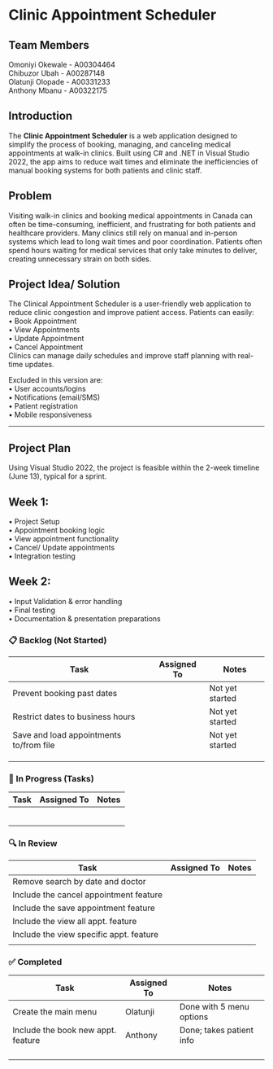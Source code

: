 # Clinic Appointment Scheduler
## Team Members
Omoniyi Okewale - A00304464  
Chibuzor Ubah - A00287148  
Olatunji Olopade - A00331233  
Anthony Mbanu - A00322175  

## Introduction
The **Clinic Appointment Scheduler** is a web application designed to simplify the process of booking, managing, and canceling medical appointments at walk-in clinics. Built using C# and .NET in Visual Studio 2022, the app aims to reduce wait times and eliminate the inefficiencies of manual booking systems for both patients and clinic staff.

## Problem
Visiting walk-in clinics and booking medical appointments in Canada can often be time-consuming, inefficient, and frustrating for both patients and healthcare providers. Many clinics still rely on manual and in-person systems which lead to long wait times and poor coordination. Patients often spend hours waiting for medical services that only take minutes to deliver, creating unnecessary strain on both sides.

## Project Idea/ Solution
The Clinical Appointment Scheduler is a user-friendly web application to reduce clinic congestion and improve patient access.  Patients can easily:  
•	Book Appointment  
•	View Appointments  
•	Update Appointment  
•	Cancel Appointment  
Clinics can manage daily schedules and improve staff planning with real-time updates.

Excluded in this version are:  
•	User accounts/logins  
•	Notifications (email/SMS)  
•	Patient registration  
•	Mobile responsiveness  

---

## Project Plan
Using Visual Studio 2022, the project is feasible within the 2-week timeline (June 13), typical for a sprint.
 
## Week 1:  
•	Project Setup  
•	Appointment booking logic  
•	View appointment functionality  
•	Cancel/ Update appointments  
•	Integration testing  

## Week 2:  
•	Input Validation & error handling  
•	Final testing  
•	Documentation & presentation preparations  

### 📋 Backlog (Not Started)

| Task                                    | Assigned To | Notes                     |
|-----------------------------------------|-------------|---------------------------|
| Prevent booking past dates              |             | Not yet started           |
| Restrict dates to business hours        |             | Not yet started           |
| Save and load appointments to/from file |             | Not yet started           |
|                                         |             |                           |
|                                         |             |                           |
|                                         |             |                           |

### 🔧 In Progress (Tasks)

| Task                                    | Assigned To | Notes                     |
|-----------------------------------------|-------------|---------------------------|
|                                         |             |                           |
|                                         |             |                           |
|                                         |             |                           |
|                                         |             |                           |
|                                         |             |                           |
|                                         |             |                           |

### 🔍 In Review 

| Task                                    | Assigned To | Notes                     |
|-----------------------------------------|-------------|---------------------------|
| Remove search by date and doctor        |             |                           |
| Include the cancel appointment feature  |             |                           |
| Include the save appointment feature    |             |                           |
| Include the view all appt. feature      |             |                           |
| Include the view specific appt. feature |             |                           |
|                                         |             |                           |

### ✅ Completed

| Task                                    | Assigned To | Notes                         |
|-----------------------------------------|-------------|-------------------------------|
| Create the main menu                    | Olatunji    | Done with 5 menu options      |
| Include the book new appt. feature      | Anthony     | Done; takes patient info      |
|                                         |             |                               |
|                                         |             |                               |
|                                         |             |                               |
|                                         |             |                               |
